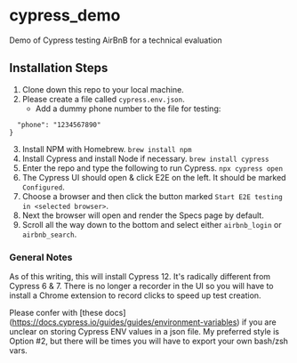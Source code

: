 # cypress_demo
Demo of Cypress testing AirBnB for a technical evaluation


## Installation Steps
1. Clone down this repo to your local machine.
2. Please create a file called `cypress.env.json`.
   - Add a dummy phone number to the file for testing:
```{
  "phone": "1234567890"
}
```
3. Install NPM with Homebrew. `brew install npm`
4. Install Cypress and install Node if necessary. `brew install cypress`
5. Enter the repo and type the following to run Cypress. `npx cypress open`
6. The Cypress UI should open & click E2E on the left. It should be marked `Configured`.
7. Choose a browser and then click the button marked `Start E2E testing in <selected browser>`.
8. Next the browser will open and render the Specs page by default.
9. Scroll all the way down to the bottom and select either `airbnb_login` or `airbnb_search`.


### General Notes
As of this writing, this will install Cypress 12. It's radically different from Cypress 6 & 7.
There is no longer a recorder in the UI so you will have to install a Chrome extension to
record clicks to speed up test creation.

Please confer with [these docs] (https://docs.cypress.io/guides/guides/environment-variables) if you are unclear on storing Cypress ENV values in a json file. My preferred style is Option #2, but there will be times you will have to export your own bash/zsh vars.
